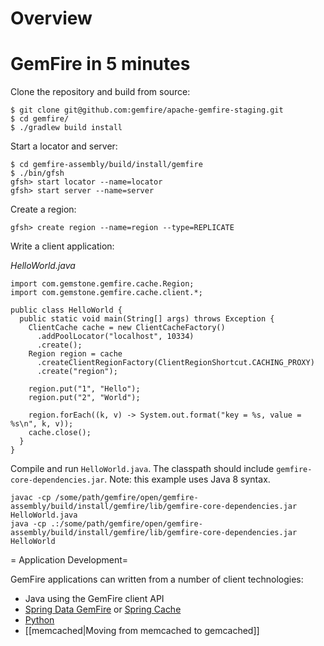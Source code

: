 # Overview

<marketing blurb>

# GemFire in 5 minutes

Clone the repository and build from source:

    $ git clone git@github.com:gemfire/apache-gemfire-staging.git
    $ cd gemfire/
    $ ./gradlew build install

Start a locator and server:

    $ cd gemfire-assembly/build/install/gemfire
    $ ./bin/gfsh
    gfsh> start locator --name=locator
    gfsh> start server --name=server

Create a region:

    gfsh> create region --name=region --type=REPLICATE

Write a client application:

_HelloWorld.java_

    import com.gemstone.gemfire.cache.Region;
    import com.gemstone.gemfire.cache.client.*;

    public class HelloWorld {
      public static void main(String[] args) throws Exception {
        ClientCache cache = new ClientCacheFactory()
          .addPoolLocator("localhost", 10334)
          .create();
        Region region = cache
          .createClientRegionFactory(ClientRegionShortcut.CACHING_PROXY)
          .create("region");

        region.put("1", "Hello");
        region.put("2", "World");
    
        region.forEach((k, v) -> System.out.format("key = %s, value = %s\n", k, v));
        cache.close();
      }
    }

Compile and run `HelloWorld.java`.  The classpath should include `gemfire-core-dependencies.jar`.  Note: this example uses Java 8 syntax.

    javac -cp /some/path/gemfire/open/gemfire-assembly/build/install/gemfire/lib/gemfire-core-dependencies.jar HelloWorld.java
    java -cp .:/some/path/gemfire/open/gemfire-assembly/build/install/gemfire/lib/gemfire-core-dependencies.jar HelloWorld

= Application Development=

GemFire applications can written from a number of client technologies:

* Java using the GemFire client API
* [Spring Data GemFire](http://projects.spring.io/spring-data-gemfire/) or [Spring Cache](http://docs.spring.io/spring/docs/current/spring-framework-reference/html/cache.html)
* [Python](https://github.com/gemfire/py-gemfire-rest)
* [[memcached|Moving from memcached to gemcached]]
